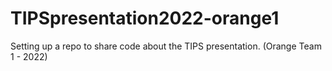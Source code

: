 # TIPSpresentation2022-orange1
Setting up a repo to share code about the TIPS presentation. (Orange Team 1 - 2022) 
